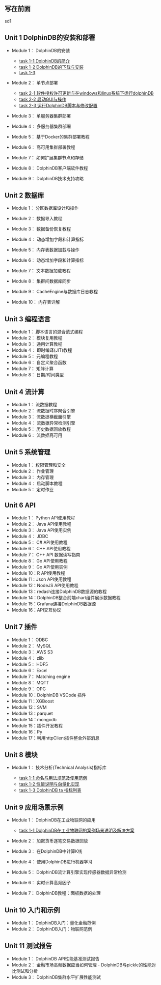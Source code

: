## 写在前面
sd1

## Unit 1  DolphinDB的安装和部署

- Module 1： DolphinDB的安装
    - [task 1-1 DolphinDB的简介](./task/Unit1/module1/task1-1.md)
    - [task 1-2 DolphinDB的下载与安装]()
    - [task 1-3 ]()
- Module 2： 单节点部署
    - [task 2-1 软件授权许可更新与在windows和linux系统下运行dolphinDB](./task/Unit1/module2/task2-1.md)
    - [task 2-2 启动GUI与操作](./task/Unit1/module2/task2-2.md)
    - [task 2-3 运行DolphinDB脚本与修改配置](./task/Unit1/module2/task2-3.md)
- Module 3： 单服务器集群部署

- Module 4： 多服务器集群部署

- Module 5： 基于Docker的集群部署教程

- Module 6： 高可用集群部署教程

- Module 7： 如何扩展集群节点和存储

- Module 8： DolphinDB客户端软件教程

- Module 9： DolphinDB技术支持攻略

## Unit 2  数据库
-  Module 1： 分区数据库设计和操作

-  Module 2： 数据导入教程
-  Module 3： 数据备份恢复教程
-  Module 4： 动态增加字段和计算指标
-  Module 5： 内存表数据加载与操作
-  Module 6： 动态增加字段和计算指标
-  Module 7： 文本数据加载教程
-  Module 8： 集群间数据库同步
-  Module 9： CacheEngine与数据库日志教程
-  Module 10： 内存表详解

## Unit 3  编程语言

-  Module 1： 脚本语言的混合范式编程
-  Module 2： 模块复用教程
-  Module 3： 通用计算教程
-  Module 4： 即时编译(JIT)教程
-  Module 5： 元编程教程
-  Module 6： 自定义聚合函数
-  Module 7： 矩阵计算
-  Module 8： 日期/时间类型

## Unit 4  流计算

-  Module 1： 流数据教程
-  Module 2： 流数据时序聚合引擎
-  Module 3： 流数据横截面引擎
-  Module 4： 流数据异常检测引擎
-  Module 5： 历史数据回放教程
-  Module 6： 流数据高可用

## Unit 5  系统管理

-  Module 1：  权限管理和安全
-  Module 2：  作业管理
-  Module 3：  内存管理
-  Module 4：  启动脚本教程
-  Module 5：  定时作业



## Unit 6  API

-  Module 1： Python API使用教程
-  Module 2： Java API使用教程
-  Module 3： Java API使用实例
-  Module 4： JDBC
-  Module 5： C# API使用教程
-  Module 6： C++ API使用教程
-  Module 7： C++ API 数据读写指南
-  Module 8： Go API使用教程
-  Module 9： Go API使用实例
-  Module 10：R API使用教程
-  Module 11：Json API使用教程
-  Module 12：NodeJS API使用教程
-  Module 13：redash连接DolphinDB数据源的教程
-  Module 14：DolphinDB整合前端chart组件展示数据教程
-  Module 15：Grafana连接DolphinDB数据源
-  Module 16：API交互协议

## Unit 7  插件

-  Module 1： ODBC
-  Module 2： MySQL
-  Module 3： AWS S3
-  Module 4： zlib
-  Module 5： HDF5
-  Module 6： Excel
-  Module 7： Matching engine
-  Module 8： MQTT
-  Module 9： OPC
-  Module 10：DolphinDB VSCode 插件
-  Module 11：XGBoost
-  Module 12：SVM
-  Module 13：parquet
-  Module 14：mongodb
-  Module 15：插件开发教程
-  Module 16：Py
-  Module 17：利用httpClient插件整合外部消息

## Unit 8  模块

-  Module 1： 技术分析(Technical Analysis)指标库
    
     - [task 1-1 命名与用法规范及使用范例](./task/Unit8/Module1/task1-1.md)
     - [task 1-2 性能说明与向量化实现](./task/Unit8/Module1/task1-2.md)
     - [task 1-3 DolphinDB ta 指标列表](./task/Unit8/Module1/task1-3.md)

## Unit 9  应用场景示例

-  Module 1： DolphinDB在工业物联网的应用

     - [task 1-1 DolphinDB在工业物联网的案例场景说明及解决方案](./task/Unit9/Module1/task1-1.md)

-  Module 2： 加密货币逐笔交易数据回放
-  Module 3： 在DolphinDB中计算K线 
-  Module 4： 使用DolphinDB进行机器学习
-  Module 5： DolphinDB流计算引擎实现传感器数据异常检测
-  Module 6： 实时计算高频因子
-  Module 7： DolphinDB教程：面板数据的处理

## Unit 10 入门和示例

-  Module 1： DolphinDB入门：量化金融范例
-  Module 2： DolphinDB入门：物联网范例

## Unit 11 测试报告

-  Module 1： DolphinDB API性能基准测试报告
-  Module 2： 金融市场高频数据应当如何管理 - DolphinDB与pickle的性能对比测试和分析
-  Module 3： DolphinDB集群水平扩展性能测试


